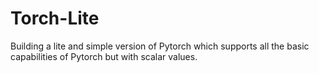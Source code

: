 # Torch-Lite

Building a lite and simple version of Pytorch which supports all the basic capabilities of Pytorch but with scalar values. 
